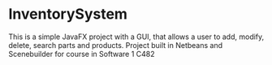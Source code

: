 # InventorySystem
This is a simple JavaFX project with a GUI, that allows a user to add, modify, delete, search parts and products.
Project built in Netbeans and Scenebuilder for course in Software 1 C482
